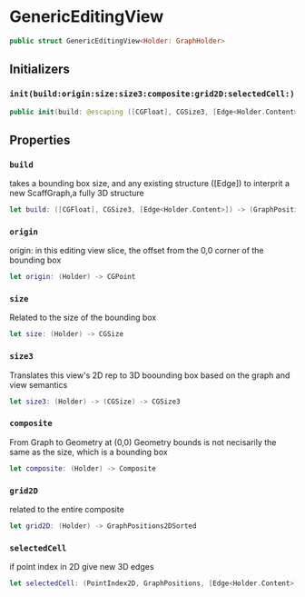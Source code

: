 # GenericEditingView

``` swift
public struct GenericEditingView<Holder:​ GraphHolder>
```

## Initializers

### `init(build:​origin:​size:​size3:​composite:​grid2D:​selectedCell:​)`

``` swift
public init(build:​ @escaping ([CGFloat], CGSize3, [Edge<Holder.Content>]) -> (GraphPositions, [Edge<Holder.Content>]), origin:​ @escaping (Holder) -> CGPoint, size:​ @escaping (Holder) -> CGSize, size3:​ @escaping (Holder) -> (CGSize) -> CGSize3, composite:​ @escaping (Holder) -> Composite, grid2D:​ @escaping (Holder) -> GraphPositions2DSorted, selectedCell:​ @escaping (PointIndex2D, GraphPositions, [Edge<Holder.Content>]) -> ([Edge<Holder.Content>]))
```

## Properties

### `build`

takes a bounding box size, and any existing structure (\[Edge\]) to interprit a new ScaffGraph,a fully 3D structure

``` swift
let build:​ ([CGFloat], CGSize3, [Edge<Holder.Content>]) -> (GraphPositions, [Edge<Holder.Content>])
```

### `origin`

origin:​ in this editing view slice, the offset from the 0,0 corner of the bounding box

``` swift
let origin:​ (Holder) -> CGPoint
```

### `size`

Related to the size of the bounding box

``` swift
let size:​ (Holder) -> CGSize
```

### `size3`

Translates this view's 2D rep to 3D boounding box based on the graph and view semantics

``` swift
let size3:​ (Holder) -> (CGSize) -> CGSize3
```

### `composite`

From Graph to Geometry at (0,0)
Geometry bounds is not necisarily the same as the size, which is a bounding box

``` swift
let composite:​ (Holder) -> Composite
```

### `grid2D`

related to the entire composite

``` swift
let grid2D:​ (Holder) -> GraphPositions2DSorted
```

### `selectedCell`

if point index in 2D give new 3D edges

``` swift
let selectedCell:​ (PointIndex2D, GraphPositions, [Edge<Holder.Content>]) -> ([Edge<Holder.Content>])
```
